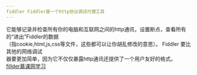 ```yaml
---
fiddler Fiddler是一个http协议调试代理工具
---
```

它能够记录并检查所有你的电脑和互联网之间的http通讯，设置断点，查看所有的“进出”Fiddler的数据  
（指cookie,html,js,css等文件，这些都可以让你胡乱修改的意思）。 Fiddler 要比其他的网络调试  
器要更加简单，因为它不仅仅暴露http通讯还提供了一个用户友好的格式。  
[fillder慕课网学习](http://www.imooc.com/article/17272)  
